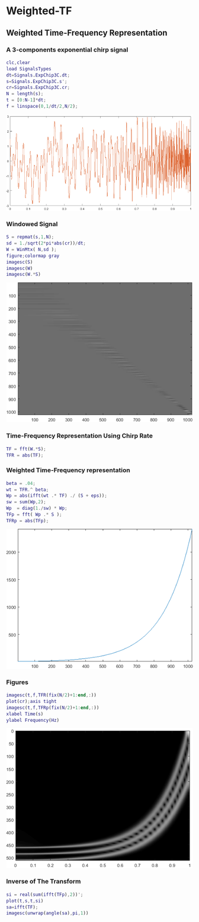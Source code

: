 # Weighted-TF
## Weighted Time-Frequency Representation
### A 3-components exponential chirp signal


```matlab
clc,clear
load SignalsTypes
dt=Signals.ExpChip3C.dt;
s=Signals.ExpChip3C.s';
cr=Signals.ExpChip3C.cr;
N = length(s);
t = [0:N-1]*dt;
f = linspace(0,1/dt/2,N/2);
```
![S](img/s.png)
### Windowed Signal 
```matlab
S = repmat(s,1,N);
sd = 1./sqrt(2*pi*abs(cr))/dt;
W = WinMtx( N,sd );
figure;colormap gray
imagesc(S)
imagesc(W)
imagesc(W.*S)
```
![WS](img/ws.png)
### Time-Frequency Representation Using Chirp Rate
```matlab
TF = fft(W.*S);
TFR = abs(TF);
```
### Weighted Time-Frequency representation
```matlab
beta = .04;
wt = TFR.^ beta;
Wp = abs(ifft(wt .* TF) ./ (S + eps));
sw = sum(Wp,2);
Wp  = diag(1./sw) * Wp;
TFp = fft( Wp .* S );
TFRp = abs(TFp);
```
![IF](img/if.png)
### Figures
```matlab
imagesc(t,f,TFR(fix(N/2)+1:end,:))
plot(cr);axis tight
imagesc(t,f,TFRp(fix(N/2)+1:end,:))
xlabel Time(s)
ylabel Frequency(Hz)
```
![TF](img/tf.png)
### Inverse of The Transform

```matlab
si = real(sum(ifft(TFp),2))';
plot(t,s,t,si)
sa=ifft(TF);
imagesc(unwrap(angle(sa),pi,1))
```

